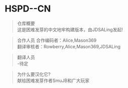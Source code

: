 # HSPD--CN
>仓库概要  
这是困难发芽的中文地牢构建版本，由JDSALing发起!  

>合作人员
合作编码者：Alice,Mason369  
翻译审核者：Rowberry,Alice,Mason369,JDSALing  

>翻译人员  
-待定  

>为什么要汉化它?  
献给困难发芽作者SmuJB和广大玩家  
